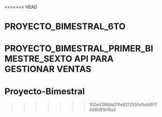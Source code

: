 <<<<<<< HEAD
# PROYECTO_BIMESTRAL_6TO
PROYECTO_BIMESTRAL_PRIMER_BIMESTRE_SEXTO API PARA GESTIONAR VENTAS
=======
# Proyecto-Bimestral
>>>>>>> 102ed3968d31fe82f255fefbdd917498081b19a2
